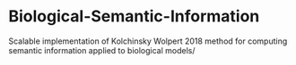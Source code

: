 # Biological-Semantic-Information
Scalable implementation of Kolchinsky Wolpert 2018 method for computing semantic information applied to biological models/ 
